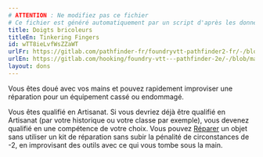 ```yaml
---
# ATTENTION : Ne modifiez pas ce fichier
# Ce fichier est généré automatiquement par un script d'après les données du module Foundry VTT officiel et de sa traduction
title: Doigts bricoleurs
titleEn: Tinkering Fingers
id: wTT8ieLvfWsZZaWT
urlFr: https://gitlab.com/pathfinder-fr/foundryvtt-pathfinder2-fr/-/blob/master/data/feats/wTT8ieLvfWsZZaWT.htm
urlEn: https://gitlab.com/hooking/foundry-vtt---pathfinder-2e/-/blob/master/packs/data/feats.db/tinkering-fingers.json
layout: dons
---
```

Vous êtes doué avec vos mains et pouvez rapidement improviser une réparation pour un équipement cassé ou endommagé.

Vous êtes qualifié en Artisanat. Si vous devriez déjà être qualifié en Artisanat (par votre historique ou votre classe par exemple), vous devenez qualifié en une compétence de votre choix. Vous pouvez [Réparer](../actions/réparer.html) un objet sans utiliser un kit de réparation sans subir la pénalité de circonstances de -2, en improvisant des outils avec ce qui vous tombe sous la main.
